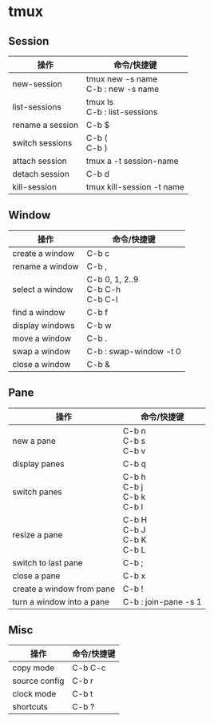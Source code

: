 # tmux

## Session
| 操作     |    命令/快捷键 |
| -------- | --------       |
|  new-session  | tmux new -s name <br> C-b : new -s name|
| list-sessions    |   tmux ls <br> C-b : list-sessions |
| rename a session | C-b $                  |
| switch sessions  | C-b ( <br> C-b )     |
| attach session   | tmux a -t session-name    |
| detach session   | C-b d                  |
| kill-session     | tmux kill-session -t name |

## Window
| 操作            | 命令/快捷键 |
| --------        | --------    |
| create a window | C-b c    |
| rename a window | C-b ,    |
| select a window | C-b 0, 1, 2..9 <br> C-b C-h <br> C-b C-l |
| find a window   | C-b f                  |
| display windows | C-b w                  |
| move a window   | C-b .                  |
| swap a window   | C-b : swap-window -t 0 |
| close a window  | C-b &                  |

## Pane
| 操作                      | 命令/快捷键             |
| --------                  | --------                |
| new a pane                | C-b n<br>C-b s<br>C-b v |
| display panes             | C-b q                |
| switch panes              | C-b h<br>C-b j<br>C-b k<br>C-b l |
| resize a pane             | C-b H<br>C-b J<br>C-b K<br>C-b L |
| switch to last pane       | C-b ;                |
| close a pane              | C-b x                |
| create a window from pane | C-b !                |
| turn a window into a pane | C-b : join-pane -s 1 |

## Misc
| 操作          |   命令/快捷键 |
| --------      |      -------- |
| copy mode     | C-b C-c |
| source config |      C-b r |
| clock mode    |      C-b t |
| shortcuts     |      C-b ? |


